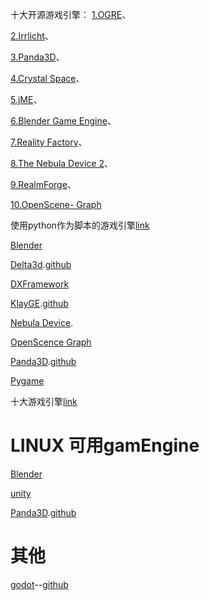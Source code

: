 十大开源游戏引擎：
[1.OGRE]()、

[2.Irrlicht]()、

[3.Panda3D]()、

[4.Crystal Space]()、

[5.jME]()、

[6.Blender Game Engine]()、

[7.Reality Factory]()、

[8.The Nebula Device 2]()、

[9.RealmForge]()、

[10.OpenScene- Graph]()


使用python作为脚本的游戏引擎[link](http://book.51cto.com/art/201301/379016.htm)

[Blender](https://www.blender.org/)

[Delta3d](http://delta3d.io/).[github](https://github.com/delta3d/delta3d/tree/master/delta3d)

[DXFramework](https://sourceforge.net/projects/dxframework/)

[KlayGE](http://www.klayge.org/).[github](https://github.com/gongminmin/KlayGE)

[Nebula Device](https://sourceforge.net/projects/nebuladevice/).

[OpenScence Graph](http://www.openscenegraph.org/)

[Panda3D](http://www.panda3d.org/).[github](https://github.com/panda3d/panda3d)

[Pygame](https://www.pygame.org/news)


十大游戏引擎[link](http://blog.csdn.net/qq_17007915/article/details/77734324?locationNum=9&fps=1)



# LINUX 可用gamEngine


[Blender](https://www.blender.org/)

[unity](https://forum.unity.com/threads/unity-on-linux-release-notes-and-known-issues.350256/)

[Panda3D](http://www.panda3d.org/).[github](https://github.com/panda3d/panda3d)

# 其他

[godot](http://docs.godotengine.org/en/3.0/about/introduction.html)--[github](https://github.com/godotengine/godot-docs)


